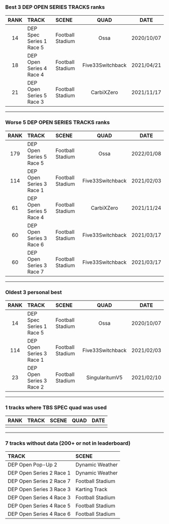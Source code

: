 ### Best 3 DEP OPEN SERIES TRACKS ranks
|RANK|TRACK|SCENE|QUAD|DATE|
|:---:|:---|:---|:---:|:---:|
|14|DEP Spec Series 1 Race 5|Football Stadium|Ossa|2020/10/07|
|18|DEP Open Series 4 Race 4|Football Stadium|Five33Switchback|2021/04/21|
|21|DEP Open Series 5 Race 3|Football Stadium|CarbiXZero|2021/11/17|
---
### Worse 5 DEP OPEN SERIES TRACKS ranks
|RANK|TRACK|SCENE|QUAD|DATE|
|:---:|:---|:---|:---:|:---:|
|179|DEP Open Series 5 Race 5|Football Stadium|Ossa|2022/01/08|
|114|DEP Open Series 3 Race 1|Football Stadium|Five33Switchback|2021/02/03|
|61|DEP Open Series 5 Race 4|Football Stadium|CarbiXZero|2021/11/24|
|60|DEP Open Series 3 Race 6|Football Stadium|Five33Switchback|2021/03/17|
|60|DEP Open Series 3 Race 7|Football Stadium|Five33Switchback|2021/03/17|
---
### Oldest 3 personal best
|RANK|TRACK|SCENE|QUAD|DATE|
|:---:|:---|:---|:---:|:---:|
|14|DEP Spec Series 1 Race 5|Football Stadium|Ossa|2020/10/07|
|114|DEP Open Series 3 Race 1|Football Stadium|Five33Switchback|2021/02/03|
|23|DEP Open Series 3 Race 2|Football Stadium|SingularitumV5|2021/02/10|
---
### 1 tracks where TBS SPEC quad was used
|RANK|TRACK|SCENE|QUAD|DATE|
|:---:|:---|:---|:---:|:---:|
||||||
---
### 7 tracks without data (200+ or not in leaderboard)
|TRACK|SCENE|
|:---|:---|
|DEP Open Pop-Up 2|Dynamic Weather|
|DEP Open Series 2 Race 1|Dynamic Weather|
|DEP Open Series 2 Race 7|Football Stadium|
|DEP Open Series 3 Race 3|Karting Track|
|DEP Open Series 4 Race 3|Football Stadium|
|DEP Open Series 4 Race 5|Football Stadium|
|DEP Open Series 4 Race 6|Football Stadium|
